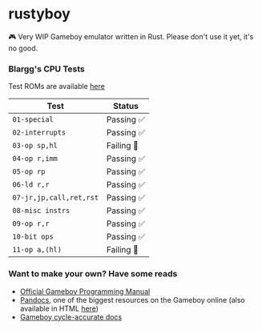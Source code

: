 # rustyboy
🎮 Very WIP Gameboy emulator written in Rust.
Please don't use it yet, it's no good.

### Blargg's CPU Tests
Test ROMs are available [here](http://slack.net/~ant/old/gb-tests/)

| Test                   | Status     |
| ---------------------- | ---------- |
| `01-special`           | Passing ✅ |
| `02-interrupts`        | Passing ✅ |
| `03-op sp,hl`          | Failing 🚫 |
| `04-op r,imm`          | Passing ✅ |
| `05-op rp`             | Passing ✅ |
| `06-ld r,r`            | Passing ✅ |
| `07-jr,jp,call,ret,rst`| Passing ✅ |
| `08-misc instrs`       | Passing ✅ |
| `09-op r,r`            | Passing ✅ |
| `10-bit ops`           | Passing ✅ |
| `11-op a,(hl)`         | Failing 🚫 |

### Want to make your own? Have some reads
- [Official Gameboy Programming Manual](https://ia801906.us.archive.org/19/items/GameBoyProgManVer1.1/GameBoyProgManVer1.1.pdf)
- [Pandocs](http://marc.rawer.de/Gameboy/Docs/GBCPUman.pdf), one of the biggest resources on the Gameboy online (also available in HTML [here](http://gbdev.gg8.se/wiki/articles/Pan_Docs))
- [Gameboy cycle-accurate docs](https://github.com/AntonioND/giibiiadvance/blob/master/docs/TCAGBD.pdf)
